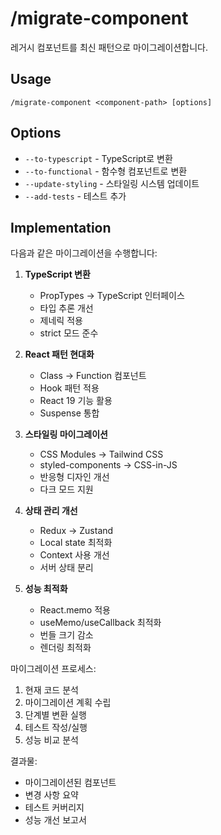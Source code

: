 # /migrate-component

레거시 컴포넌트를 최신 패턴으로 마이그레이션합니다.

## Usage
```
/migrate-component <component-path> [options]
```

## Options
- `--to-typescript` - TypeScript로 변환
- `--to-functional` - 함수형 컴포넌트로 변환
- `--update-styling` - 스타일링 시스템 업데이트
- `--add-tests` - 테스트 추가

## Implementation

다음과 같은 마이그레이션을 수행합니다:

1. **TypeScript 변환**
   - PropTypes → TypeScript 인터페이스
   - 타입 추론 개선
   - 제네릭 적용
   - strict 모드 준수

2. **React 패턴 현대화**
   - Class → Function 컴포넌트
   - Hook 패턴 적용
   - React 19 기능 활용
   - Suspense 통합

3. **스타일링 마이그레이션**
   - CSS Modules → Tailwind CSS
   - styled-components → CSS-in-JS
   - 반응형 디자인 개선
   - 다크 모드 지원

4. **상태 관리 개선**
   - Redux → Zustand
   - Local state 최적화
   - Context 사용 개선
   - 서버 상태 분리

5. **성능 최적화**
   - React.memo 적용
   - useMemo/useCallback 최적화
   - 번들 크기 감소
   - 렌더링 최적화

마이그레이션 프로세스:
1. 현재 코드 분석
2. 마이그레이션 계획 수립
3. 단계별 변환 실행
4. 테스트 작성/실행
5. 성능 비교 분석

결과물:
- 마이그레이션된 컴포넌트
- 변경 사항 요약
- 테스트 커버리지
- 성능 개선 보고서